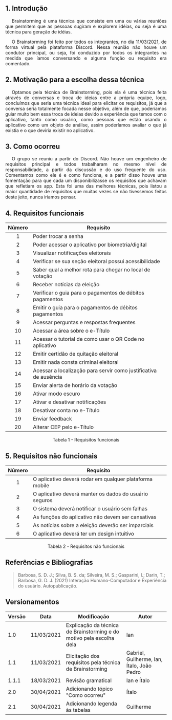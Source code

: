 ## 1. Introdução

<p style="text-indent: 20px; text-align: justify">
Brainstorming é uma técnica que consiste em uma ou várias reuniões que permitem que as pessoas sugiram e explorem idéias, ou seja é uma técnica para geração de idéias.
</p>

<p style="text-indent: 20px; text-align: justify">
O Brainstorming foi feito por todos os integrantes, no dia 11/03/2021, de forma virtual pela plataforma Discord. Nessa reunião não houve um condutor principal, ou seja, foi conduzido por todos os integrantes na medida que íamos conversando e alguma função ou requisito era comentado.
</p>

## 2. Motivação para a escolha dessa técnica

<p style="text-indent: 20px; text-align: justify">
Optamos pela técnica de Brainstorming, pois ela é uma técnica feita através de conversas e troca de ideias entre a própria equipe, logo, concluímos que seria uma técnica ideal para elicitar os requisitos, já que a conversa seria totalmente focada nesse objetivo, além de que, poderíamos guiar muito bem essa troca de ideias devido a experiência que temos com o aplicativo, tanto como usuário, como pessoas que estão usando o aplicativo como um objeto de análise, assim poderíamos avaliar o que já existia e o que deviria existir no aplicativo.
</p>

## 3. Como ocorreu

<p style="text-indent: 20px; text-align: justify">
O grupo se reuniu a partir do Discord. Não houve um engenheiro de requisitos principal e todos trabalharam no mesmo nível de responsabilidade, a partir da discussão e do uso frequente do uso. Comentamos como ele é e como funciona, e a partir disso houve uma fomentação para que cada um disponibilizasse os requisitos que achavam que refletiam os app. Esta foi uma das melhores técnicas, pois listou a maior quantidade de requisitos que muitas vezes se não tivessemos feitos deste jeito, nunca iríamos pensar.
</p>

## 4. Requisitos funcionais

<center>

|Número | Requisito |
|:--:|--|
| 1 | Poder trocar a senha |
| 2 | Poder acessar o aplicativo por biometria/digital |
| 3 | Visualizar notificações eleitorais |
| 4 | Verificar se sua seção eleitoral possui acessibilidade |
| 5 | Saber qual a melhor rota para chegar no local de votação |
| 6 | Receber notícias da eleição |
| 7 | Verificar o guia para o pagamentos de débitos pagamentos |
| 8 | Emitir o guia para o pagamentos de débitos pagamentos |
| 9 | Acessar perguntas e respostas frequentes |
| 10 | Acessar a área sobre o e-Título |
| 11 | Acessar o tutorial de como usar o QR Code no aplicativo |
| 12 | Emitir certidão de quitação eleitoral |
| 13 | Emitir nada consta criminal eleitoral |
| 14 | Acessar a localização para servir como justificativa de ausência |
| 15 | Enviar alerta de horário da votação |
| 16 | Ativar modo escuro |
| 17 | Ativar e desativar notificações |
| 18 | Desativar conta no e-Título |
| 19 | Enviar feedback |
| 20 | Alterar CEP pelo e-Título |

<figcaption style="display: flex; flex-flow: row wrap; justify-content: center; margin-top: 0px">Tabela 1 - Requisitos funcionais</figcaption>

</center>

## 5. Requisitos não funcionais

<center>

|Número | Requisito |
|:--:|--|
| 1 | O aplicativo deverá rodar em qualquer plataforma mobile |
| 2 | O aplicativo deverá manter os dados do usuário seguros |
| 3 | O sistema deverá notificar o usuário sem falhas |
| 4 | As funções do aplicativo não devem ser cansativas |
| 5 | As notícias sobre a eleição deverão ser imparciais |
| 6 | O aplicativo deverá ter um design intuitivo |

<figcaption style="display: flex; flex-flow: row wrap; justify-content: center; margin-top: 0px">Tabela 2 - Requisitos não funcionais</figcaption>

</center>

## Referências e Bibliografias

>Barbosa, S. D. J.; Silva, B. S. da; Silveira, M. S.; Gasparini, I.; Darin, T.; Barbosa, G. D. J. (2021) Interação Humano-Computador e Experiência do usuário. Autopublicação.

## Versionamentos
| Versão | Data | Modificação | Autor |
|--|--|--|--|
| 1.0 | 11/03/2021 | Explicação da técnica de Brainstorming e do motivo pela escolha dela  | Ian|
| 1.1 | 11/03/2021 | Elicitação dos requisitos pela técnica de Brainstorming | Gabriel, Guilherme, Ian, Ítalo, João Pedro |
| 1.1.1 | 18/03/2021 | Revisão gramatical | Ian e Ítalo |
| 2.0 | 30/04/2021 | Adicionando tópico "Como ocorreu" | Ítalo |
| 2.1 | 30/04/2021 | Adicionando legenda às tabelas | Guilherme |
